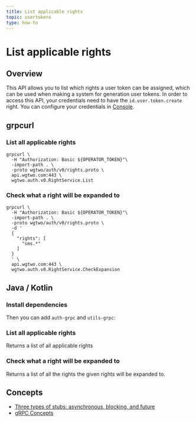 ```yaml
---
title: List applicable rights
topic: usertokens
type: how-to
---
```


# List applicable rights

## Overview

This API allows you to list which rights a user token can be assigned, which can be used when making a system for
generation user tokens. In order to access this API, your credentials need to have the `id.user.token.create` right.
You can configure your credentials in [Console](https://console.wgtwo.com/api-keys-redirect).

<DemoConfigurer />

## grpcurl

### List all applicable rights
```shell script
grpcurl \
  -H "Authorization: Basic ${OPERATOR_TOKEN}"\
  -import-path . \
  -proto wgtwo/auth/v0/rights.proto \
  api.wgtwo.com:443 \
  wgtwo.auth.v0.RightService.List
```

### Check what a right will be expanded to
```shell script
grpcurl \
  -H "Authorization: Basic ${OPERATOR_TOKEN}"\
  -import-path . \
  -proto wgtwo/auth/v0/rights.proto \
  -d '
  {
    "rights": [
      "sms.*"
    ]
  }
  ' \
  api.wgtwo.com:443 \
  wgtwo.auth.v0.RightService.CheckExpansion
```

## Java / Kotlin

### Install dependencies
<JitpackDependency />

Then you can add `auth-grpc` and `utils-grpc`:

<ClientDependencies :clients="['auth-grpc', 'utils-grpc']"/>

### List all applicable rights
Returns a list of all applicable rights

<GithubCode fileUrl="https://github.com/working-group-two/docs.wgtwo.com/blob/master/examples/rights/src/main/kotlin/ListRights.kt" />

### Check what a right will be expanded to
Returns a list of all the rights the given rights will be expanded to.

<GithubCode fileUrl="https://github.com/working-group-two/docs.wgtwo.com/blob/master/examples/rights/src/main/kotlin/CheckExpansion.kt" />

## Concepts
* [Three types of stubs: asynchronous, blocking, and future](https://grpc.io/docs/reference/java/generated-code/)
* [gRPC Concepts](https://grpc.io/docs/guides/concepts/)
